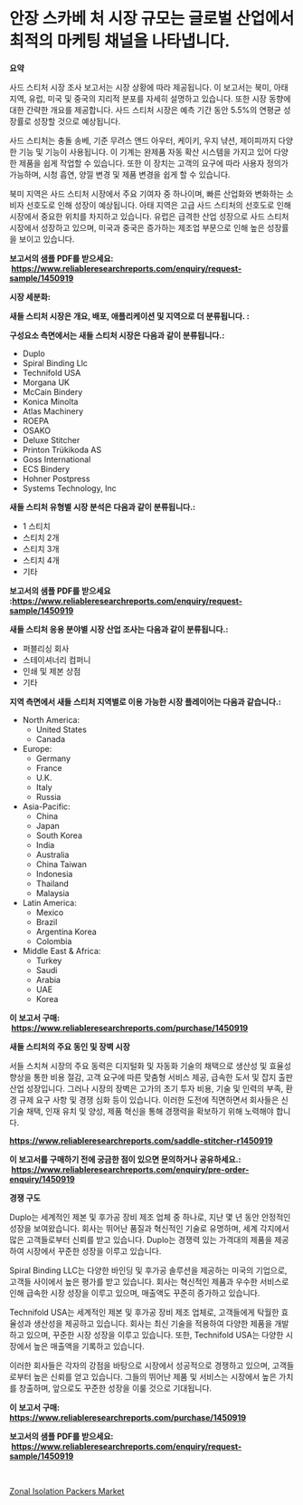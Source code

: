 <p><h1>안장 스카베 처 시장 규모는 글로벌 산업에서 최적의 마케팅 채널을 나타냅니다.</h1></p><p><strong>요약</strong></p>
<p><p>사드 스티처 시장 조사 보고서는 시장 상황에 따라 제공됩니다. 이 보고서는 북미, 아태 지역, 유럽, 미국 및 중국의 지리적 분포를 자세히 설명하고 있습니다. 또한 시장 동향에 대한 간략한 개요를 제공합니다. 사드 스티처 시장은 예측 기간 동안 5.5%의 연평균 성장률로 성장할 것으로 예상됩니다.</p><p>사드 스티처는 충돌 송베, 기준 무려스 앤드 아우터, 케이키, 우지 냒션, 제이피까지 다양한 기능 및 기능이 사용됩니다. 이 기계는 완제품 자동 확산 시스템을 가지고 있어 다양한 제품을 쉽게 작업할 수 있습니다. 또한 이 장치는 고객의 요구에 따라 사용자 정의가 가능하며, 시청 흡연, 양낄 변경 및 제품 변경을 쉽게 할 수 있습니다.</p><p>북미 지역은 사드 스티처 시장에서 주요 기여자 중 하나이며, 빠른 산업화와 변화하는 소비자 선호도로 인해 성장이 예상됩니다. 아태 지역은 고급 사드 스티처의 선호도로 인해 시장에서 중요한 위치를 차지하고 있습니다. 유럽은 급격한 산업 성장으로 사드 스티처 시장에서 성장하고 있으며, 미국과 중국은 증가하는 제조업 부문으로 인해 높은 성장률을 보이고 있습니다.</p></p>
<p><strong>보고서의 샘플 PDF를 받으세요: &nbsp;<a href="https://www.reliableresearchreports.com/enquiry/request-sample/1450919">https://www.reliableresearchreports.com/enquiry/request-sample/1450919</a></strong></p>
<p><strong>시장 세분화:</strong></p>
<p><strong> 새들 스티처 시장은 개요, 배포, 애플리케이션 및 지역으로 더 분류됩니다. :</strong></p>
<p><strong>구성요소 측면에서는 새들 스티처 시장은 다음과 같이 분류됩니다.:</strong></p>
<p><ul><li>Duplo</li><li>Spiral Binding Llc</li><li>Technifold USA</li><li>Morgana UK</li><li>McCain Bindery</li><li>Konica Minolta</li><li>Atlas Machinery</li><li>ROEPA</li><li>OSAKO</li><li>Deluxe Stitcher</li><li>Printon Trükikoda AS</li><li>Goss International</li><li>ECS Bindery</li><li>Hohner Postpress</li><li>Systems Technology, Inc</li></ul></p>
<p><strong> 새들 스티처 유형별 시장 분석은 다음과 같이 분류됩니다.:</strong></p>
<p><ul><li>1 스티치</li><li>스티치 2개</li><li>스티치 3개</li><li>스티치 4개</li><li>기타</li></ul></p>
<p><strong>보고서의 샘플 PDF를 받으세요 :<a href="https://www.reliableresearchreports.com/enquiry/request-sample/1450919">https://www.reliableresearchreports.com/enquiry/request-sample/1450919</a></strong></p>
<p><strong> 새들 스티처 응용 분야별 시장 산업 조사는 다음과 같이 분류됩니다.:</strong></p>
<p><ul><li>퍼블리싱 회사</li><li>스테이셔너리 컴퍼니</li><li>인쇄 및 제본 상점</li><li>기타</li></ul></p>
<p><strong>지역 측면에서 새들 스티처 지역별로 이용 가능한 시장 플레이어는 다음과 같습니다.:</strong></p>
<p><ul>
    <li>
        North America:
        <ul>
            <li>United States</li>
            <li>Canada</li>
        </ul>
    </li>
    <li>
        Europe:
        <ul>
            <li>Germany</li>
            <li>France</li>
            <li>U.K.</li>
            <li>Italy</li>
            <li>Russia</li>
        </ul>
    </li>
    <li>
        Asia-Pacific:
        <ul>
            <li>China</li>
            <li>Japan</li>
            <li>South Korea</li>
            <li>India</li>
            <li>Australia</li>
            <li>China Taiwan</li>
            <li>Indonesia</li>
            <li>Thailand</li>
            <li>Malaysia</li>
        </ul>
    </li>
    <li>
        Latin America:
        <ul>
            <li>Mexico</li>
            <li>Brazil</li>
            <li>Argentina Korea</li>
            <li>Colombia</li>
        </ul>
    </li>
    <li>
        Middle East & Africa:
        <ul>
            <li>Turkey</li>
            <li>Saudi</li>
            <li>Arabia</li>
            <li>UAE</li>
            <li>Korea</li>
        </ul>
    </li>
    </ul></p>
<p><strong>이 보고서 구매: &nbsp;<a href="https://www.reliableresearchreports.com/purchase/1450919">https://www.reliableresearchreports.com/purchase/1450919</a></strong></p>
<p><strong>새들 스티처의 주요 동인 및 장벽 시장</strong></p>
<p><p>서들 스치쳐 시장의 주요 동력은 디지털화 및 자동화 기술의 채택으로 생산성 및 효율성 향상을 통한 비용 절감, 고객 요구에 따른 맞춤형 서비스 제공, 급속한 도서 및 잡지 출판 산업 성장입니다. 그러나 시장의 장벽은 고가의 초기 투자 비용, 기술 및 인력의 부족, 환경 규제 요구 사항 및 경쟁 심화 등이 있습니다. 이러한 도전에 직면하면서 회사들은 신기술 채택, 인재 유치 및 양성, 제품 혁신을 통해 경쟁력을 확보하기 위해 노력해야 합니다.</p></p>
<p><strong><a href="https://www.reliableresearchreports.com/saddle-stitcher-r1450919">https://www.reliableresearchreports.com/saddle-stitcher-r1450919</a></strong></p>
<p><strong>이 보고서를 구매하기 전에 궁금한 점이 있으면 문의하거나 공유하세요.: &nbsp;<a href="https://www.reliableresearchreports.com/enquiry/pre-order-enquiry/1450919">https://www.reliableresearchreports.com/enquiry/pre-order-enquiry/1450919</a></strong></p>
<p><strong>경쟁 구도</strong></p>
<p><p>Duplo는 세계적인 제본 및 후가공 장비 제조 업체 중 하나로, 지난 몇 년 동안 안정적인 성장을 보여왔습니다. 회사는 뛰어난 품질과 혁신적인 기술로 유명하며, 세계 각지에서 많은 고객들로부터 신뢰를 받고 있습니다. Duplo는 경쟁력 있는 가격대의 제품을 제공하여 시장에서 꾸준한 성장을 이루고 있습니다.</p><p>Spiral Binding LLC는 다양한 바인딩 및 후가공 솔루션을 제공하는 미국의 기업으로, 고객들 사이에서 높은 평가를 받고 있습니다. 회사는 혁신적인 제품과 우수한 서비스로 인해 급속한 시장 성장을 이루고 있으며, 매출액도 꾸준히 증가하고 있습니다.</p><p>Technifold USA는 세계적인 제본 및 후가공 장비 제조 업체로, 고객들에게 탁월한 효율성과 생산성을 제공하고 있습니다. 회사는 최신 기술을 적용하여 다양한 제품을 개발하고 있으며, 꾸준한 시장 성장을 이루고 있습니다. 또한, Technifold USA는 다양한 시장에서 높은 매출액을 기록하고 있습니다.</p><p>이러한 회사들은 각자의 강점을 바탕으로 시장에서 성공적으로 경쟁하고 있으며, 고객들로부터 높은 신뢰를 얻고 있습니다. 그들의 뛰어난 제품 및 서비스는 시장에서 높은 가치를 창출하며, 앞으로도 꾸준한 성장을 이룰 것으로 기대됩니다.</p></p>
<p><strong>이 보고서 구매: &nbsp; <a href="https://www.reliableresearchreports.com/purchase/1450919">https://www.reliableresearchreports.com/purchase/1450919</a></strong></p>
<p><strong>보고서의 샘플 PDF를 받으세요: &nbsp;<a href="https://www.reliableresearchreports.com/enquiry/request-sample/1450919">https://www.reliableresearchreports.com/enquiry/request-sample/1450919</a></strong><strong></strong></p>
<p>&nbsp;</p>
<p><p><a href="https://github.com/peachesmcdowel1/Market-Research-Report-List-2/blob/main/zonal-isolation-packers-market.md">Zonal Isolation Packers Market</a></p></p>